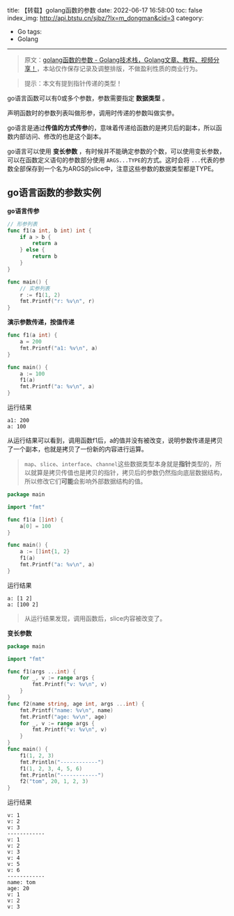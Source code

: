 title: 【转载】golang函数的参数
date: 2022-06-17 16:58:00
toc: false
index_img: http://api.btstu.cn/sjbz/?lx=m_dongman&cid=3
category:
- Go
tags:
- Golang
---

> 原文：[golang函数的参数 - Golang技术栈，Golang文章、教程、视频分享！](https://golang-tech-stack.com/tutorial/golang/go-function-args)，本站仅作保存记录及调整排版，不做盈利性质的商业行为。

> 提示：本文有提到指针传递的类型！

go语言函数可以有0或多个参数，参数需要指定 **数据类型** 。

声明函数时的参数列表叫做形参，调用时传递的参数叫做实参。

go语言是通过**传值的方式传参**的，意味着传递给函数的是拷贝后的副本，所以函数内部访问、修改的也是这个副本。

go语言可以使用 **变长参数** ，有时候并不能确定参数的个数，可以使用变长参数，可以在函数定义语句的参数部分使用 `ARGS...TYPE`的方式。这时会将 `...`代表的参数全部保存到一个名为ARGS的slice中，注意这些参数的数据类型都是TYPE。

## go语言函数的参数实例

**go语言传参**

```go
// 形参列表
func f1(a int, b int) int {
	if a > b {
		return a
	} else {
		return b
	}
}

func main() {
	// 实参列表
	r := f1(1, 2)
	fmt.Printf("r: %v\n", r)
}
```

**演示参数传递，按值传递**

```go
func f1(a int) {
	a = 200
	fmt.Printf("a1: %v\n", a)
}

func main() {
	a := 100
	f1(a)
	fmt.Printf("a: %v\n", a)
}
```

运行结果

```
a1: 200
a: 100
```

从运行结果可以看到，调用函数f1后，a的值并没有被改变，说明参数传递是拷贝了一个副本，也就是拷贝了一份新的内容进行运算。

> `map`、`slice`、`interface`、`channel`这些数据类型本身就是**指针**类型的，所以就算是拷贝传值也是拷贝的指针，拷贝后的参数仍然指向底层数据结构，所以修改它们**可能**会影响外部数据结构的值。

```go
package main

import "fmt"

func f1(a []int) {
	a[0] = 100
}

func main() {
	a := []int{1, 2}
	f1(a)
	fmt.Printf("a: %v\n", a)
}
```

运行结果

```
a: [1 2]
a: [100 2]
```

> 从运行结果发现，调用函数后，slice内容被改变了。

**变长参数**

```go
package main

import "fmt"

func f1(args ...int) {
	for _, v := range args {
		fmt.Printf("v: %v\n", v)
	}
}
func f2(name string, age int, args ...int) {
	fmt.Printf("name: %v\n", name)
	fmt.Printf("age: %v\n", age)
	for _, v := range args {
		fmt.Printf("v: %v\n", v)
	}
}
func main() {
	f1(1, 2, 3)
	fmt.Println("------------")
	f1(1, 2, 3, 4, 5, 6)
	fmt.Println("------------")
	f2("tom", 20, 1, 2, 3)
}
```

运行结果

```
v: 1
v: 2
v: 3
------------
v: 1
v: 2
v: 3
v: 4
v: 5
v: 6
------------
name: tom
age: 20
v: 1
v: 2
v: 3
```
